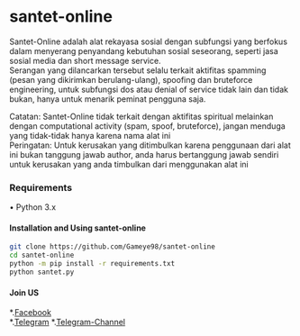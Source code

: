 # santet-online
Santet-Online adalah alat rekayasa sosial dengan subfungsi yang berfokus dalam menyerang penyandang kebutuhan sosial seseorang, seperti jasa sosial media dan short message service.  
Serangan yang dilancarkan tersebut selalu terkait aktifitas spamming (pesan yang dikirimkan berulang-ulang), spoofing dan bruteforce engineering, untuk subfungsi dos atau denial of service tidak lain dan tidak bukan, hanya untuk menarik peminat pengguna saja.

Catatan: Santet-Online tidak terkait dengan aktifitas spiritual melainkan dengan computational activity (spam, spoof, bruteforce), jangan menduga yang tidak-tidak hanya karena nama alat ini  
Peringatan: Untuk kerusakan yang ditimbulkan karena penggunaan dari alat ini bukan tanggung jawab author, anda harus bertanggung jawab sendiri untuk kerusakan yang anda timbulkan dari menggunakan alat ini

### Requirements
• Python 3.x

#### Installation and Using santet-online
```bash
git clone https://github.com/Gameye98/santet-online
cd santet-online
python -m pip install -r requirements.txt
python santet.py
```

#### Join US
*.[Facebook](https://mobile.facebook.com/groups/1704985559810669)  
*.[Telegram](https://t.me/BHSec)
*.[Telegram-Channel](https://t.me/bhs3c)